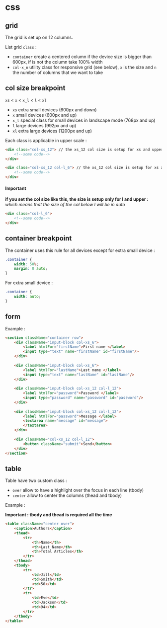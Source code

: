 # css
## grid
The grid is set up on 12 columns.

List grid ``class`` : 
 - ``container`` create a centered column if the device size is bigger than 600px, if is not the column take 100% width
 - ``col-x_n`` utility class for responsive grid (see below), ``x`` is the size and ``n`` the number of columns that we want to take

## col size breakpoint
``xs`` < ``x`` < ``x_l`` < ``l`` < ``xl``

 - ``xs`` extra small devices (600px and down) 
 - ``x`` small devices (600px and up)
 - ``x_l`` special class for small devices in landscape mode (768px and up)
 - ``l`` large devices (992px and up)
 - ``xl`` extra large devices (1200px and up)

Each class is applicable in upper scale :
```html
<div class="col-xs_12"> // the xs_12 col size is setup for xs and upper
    <!--some code-->
</div>

<div class="col-xs_12 col-l_6"> // the xs_12 col size is setup for xs and x and x_l, the l_6 col size is setup for l and upper
    <!--some code-->
</div>
```

#### **Important**

**if you set the col size like this, the size is setup only for l and upper :** 
*which means that the size of the col below l will be in auto*
```html
<div class="col-l_6">
    <!--some code-->
</div>
```

## container breakpoint

The container uses this rule for all devices except for extra small device : 

```css
.container {
    width: 50%;
    margin: 0 auto;
}
```

For extra small device : 
```css
.container {
    width: auto;
}
```

## form
Example : 
```html
<section className="container row">
    <div className="input-block col-xs_6">
        <label htmlFor="firstName">First name </label>
        <input type="text" name="firstName" id="firstName"/>
    </div>
    
    <div className="input-block col-xs_6">
        <label htmlFor="lastName">Last name </label>
        <input type="text" name="lastName" id="lastName"/>
    </div>
    
    <div className="input-block col-xs_12 col-l_12">
        <label htmlFor="password">Password </label>
        <input type="password" name="password" id="password"/>
    </div>
    
    <div className="input-block col-xs_12 col-l_12">
        <label htmlFor="password">Message </label>
        <textarea name="message" id="message">
        </textarea>
    </div>
    
    <div className="col-xs_12 col-l_12">
        <button className="submit">Send</button>
    </div>
</section>
```

## table
Table have two custom class : 
 - ``over`` allow to have a highlight over the focus in each line (tbody)
 - ``center`` allow to center the columns (thead and tbody)

Example :
 
**Important : tbody and thead is required all the time**

```html
<table className="center over">
    <caption>Authors</caption>
    <thead>
        <tr>
            <th>Name</th>
            <th>Last Name</th>
            <th>Total Articles</th>
        </tr>
    </thead>
    <tbody>
        <tr>
            <td>Jill</td>
            <td>Smith</td>
            <td>50</td>
        </tr>
        <tr>
            <td>Eve</td>
            <td>Jackson</td>
            <td>94</td>
        </tr>
    </tbody>
</table>
```

